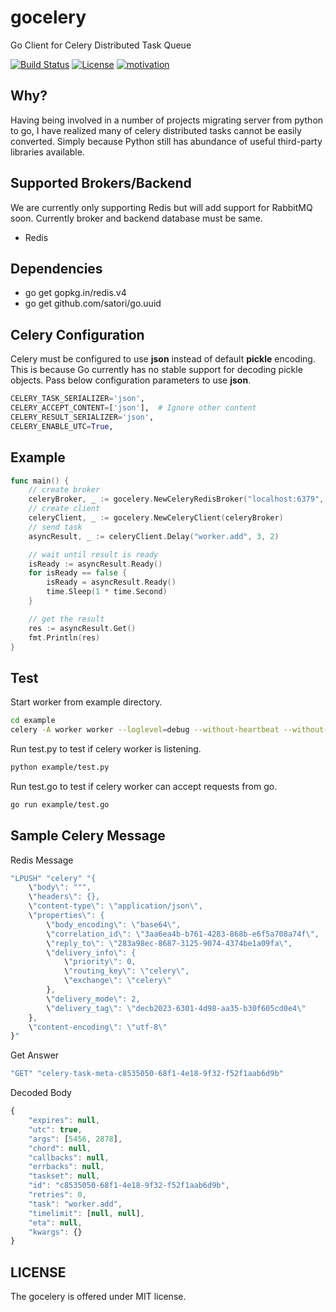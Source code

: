 # gocelery

Go Client for Celery Distributed Task Queue

[![Build Status](https://travis-ci.org/shicky/gocelery.svg?branch=master)](https://travis-ci.org/shicky/gocelery)
[![License](https://img.shields.io/badge/license-MIT-blue.svg)](https://github.com/shicky/go-gorilla-skeleton/blob/master/LICENSE)
[![motivation](https://img.shields.io/badge/made%20with-%E2%99%A1-ff69b4.svg)](https://github.com/shicky/go-gorilla-skeleton)

## Why?

Having being involved in a number of projects migrating server from python to go, I have realized many of celery distributed tasks cannot be easily converted.
Simply because Python still has abundance of useful third-party libraries available.

## Supported Brokers/Backend

We are currently only supporting Redis but will add support for RabbitMQ soon.
Currently broker and backend database must be same.

* Redis

## Dependencies

* go get gopkg.in/redis.v4
* go get github.com/satori/go.uuid

## Celery Configuration

Celery must be configured to use **json** instead of default **pickle** encoding.
This is because Go currently has no stable support for decoding pickle objects.
Pass below configuration parameters to use **json**.

```python
CELERY_TASK_SERIALIZER='json',
CELERY_ACCEPT_CONTENT=['json'],  # Ignore other content
CELERY_RESULT_SERIALIZER='json',
CELERY_ENABLE_UTC=True,
```

## Example

```go
func main() {
    // create broker
    celeryBroker, _ := gocelery.NewCeleryRedisBroker("localhost:6379", "", 0)
    // create client
    celeryClient, _ := gocelery.NewCeleryClient(celeryBroker)
    // send task
    asyncResult, _ := celeryClient.Delay("worker.add", 3, 2)

    // wait until result is ready
    isReady := asyncResult.Ready()
    for isReady == false {
        isReady = asyncResult.Ready()
        time.Sleep(1 * time.Second)
    }

    // get the result
    res := asyncResult.Get()
    fmt.Println(res)
}
```

## Test

Start worker from example directory.

```bash
cd example
celery -A worker worker --loglevel=debug --without-heartbeat --without-mingle
```

Run test.py to test if celery worker is listening.

```bash
python example/test.py
```

Run test.go to test if celery worker can accept requests from go.

```bash
go run example/test.go
```

## Sample Celery Message

Redis Message

```javascript
"LPUSH" "celery" "{
    \"body\": """,
    \"headers\": {},
    \"content-type\": \"application/json\",
    \"properties\": {
        \"body_encoding\": \"base64\",
        \"correlation_id\": \"3aa6ea4b-b761-4283-868b-e6f5a708a74f\",
        \"reply_to\": \"283a98ec-8687-3125-9074-4374be1a09fa\",
        \"delivery_info\": {
            \"priority\": 0,
            \"routing_key\": \"celery\",
            \"exchange\": \"celery\"
        },
        \"delivery_mode\": 2,
        \"delivery_tag\": \"decb2023-6301-4d98-aa35-b30f605cd0e4\"
    },
    \"content-encoding\": \"utf-8\"
}"
```

Get Answer
```javascript
"GET" "celery-task-meta-c8535050-68f1-4e18-9f32-f52f1aab6d9b"
```

Decoded Body

```javascript
{
    "expires": null,
    "utc": true,
    "args": [5456, 2878],
    "chord": null,
    "callbacks": null,
    "errbacks": null,
    "taskset": null,
    "id": "c8535050-68f1-4e18-9f32-f52f1aab6d9b",
    "retries": 0,
    "task": "worker.add",
    "timelimit": [null, null],
    "eta": null,
    "kwargs": {}
}
```

## LICENSE

The gocelery is offered under MIT license.
